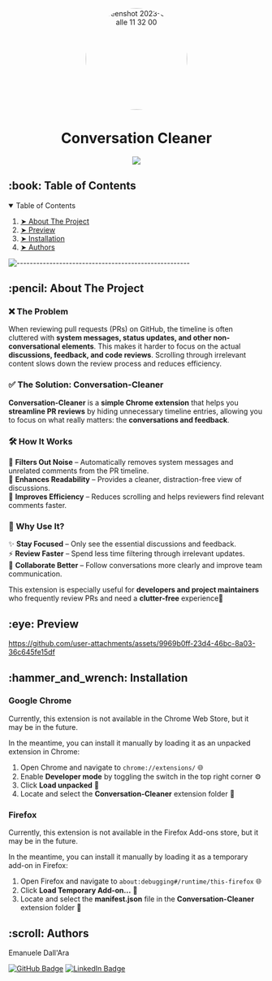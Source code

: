 <p align="center"> 
  <img alt="Screenshot 2023-03-06 alle 11 32 00" src="https://github.com/user-attachments/assets/5a5eca6a-8afb-441d-91fb-ec3697b97467" height="200" width="200" style="border-radius:100%" >
</p>


<h1 align="center"> Conversation Cleaner</h1>

<p align="center">
    <a href="https://go-skill-icons.vercel.app/">
             <img src="https://go-skill-icons.vercel.app/api/icons?i=chrome,firefox,js,html,css" />
    </a>
</p>


<!-- TABLE OF CONTENTS -->
<h2 id="table-of-contents"> :book: Table of Contents</h2>

<details open="open">
    <summary>Table of Contents</summary>
    <ol>
        <li><a href="#about-the-project"> ➤ About The Project</a></li>
        <li><a href="#preview"> ➤ Preview</a></li>
        <li><a href="#install"> ➤ Installation</a></li>
        <li><a href="#authors"> ➤ Authors</a></li>
    </ol>
</details>

![-----------------------------------------------------](https://raw.githubusercontent.com/andreasbm/readme/master/assets/lines/rainbow.png)

<!-- ABOUT THE PROJECT -->
<h2 id="about-the-project"> :pencil: About The Project</h2>

### ❌ The Problem  
When reviewing pull requests (PRs) on GitHub, the timeline is often cluttered with **system messages, status updates, and other non-conversational elements**. This makes it harder to focus on the actual **discussions, feedback, and code reviews**. Scrolling through irrelevant content slows down the review process and reduces efficiency.  

### ✅ The Solution: Conversation-Cleaner  
**Conversation-Cleaner** is a **simple Chrome extension** that helps you **streamline PR reviews** by hiding unnecessary timeline entries, allowing you to focus on what really matters: the **conversations and feedback**.  

### 🛠️ How It Works  
🔹 **Filters Out Noise** – Automatically removes system messages and unrelated comments from the PR timeline.  
🔹 **Enhances Readability** – Provides a cleaner, distraction-free view of discussions.  
🔹 **Improves Efficiency** – Reduces scrolling and helps reviewers find relevant comments faster.  

### 🎯 Why Use It?  
✨ **Stay Focused** – Only see the essential discussions and feedback.  
⚡ **Review Faster** – Spend less time filtering through irrelevant updates.  
🤝 **Collaborate Better** – Follow conversations more clearly and improve team communication.  

This extension is especially useful for **developers and project maintainers** who frequently review PRs and need a **clutter-free** experience🚀  


<!-- Preview -->
<h2 id="preview"> :eye: Preview</h2>

https://github.com/user-attachments/assets/9969b0ff-23d4-46bc-8a03-36c645fe15df

<!-- Preview -->
<h2 id="install"> :hammer_and_wrench: Installation</h2>

### Google Chrome

Currently, this extension is not available in the Chrome Web Store, but it may be in the future. 

In the meantime, you can install it manually by loading it as an unpacked extension in Chrome:

1. Open Chrome and navigate to `chrome://extensions/` 🌐
2. Enable **Developer mode** by toggling the switch in the top right corner ⚙️
3. Click **Load unpacked** 📂
4. Locate and select the **Conversation-Cleaner** extension folder 📁

### Firefox

Currently, this extension is not available in the Firefox Add-ons store, but it may be in the future.

In the meantime, you can install it manually by loading it as a temporary add-on in Firefox:

1. Open Firefox and navigate to `about:debugging#/runtime/this-firefox` 🌐
2. Click **Load Temporary Add-on...** 📂
3. Locate and select the **manifest.json** file in the **Conversation-Cleaner** extension folder 📄



<!-- Authors -->
<h2 id="authors"> :scroll: Authors</h2>

Emanuele Dall'Ara

[![GitHub Badge](https://img.shields.io/badge/GitHub-100000?style=for-the-badge&logo=github&logoColor=white)](https://github.com/LeleDallas)
[![LinkedIn Badge](https://img.shields.io/badge/LinkedIn-0077B5?style=for-the-badge&logo=linkedin&logoColor=white)](https://www.linkedin.com/in/emanuele-dall-ara-40b3311a7/)

